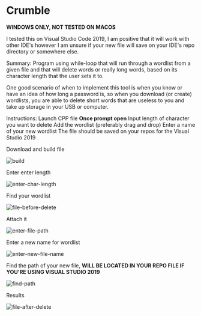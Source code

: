 
# Crumble

**WINDOWS ONLY, NOT TESTED ON MACOS**

I tested this on Visual Studio Code 2019, I am positive that it will work with other IDE's however I am unsure if your new file will save on your IDE's repo directory or somewhere else.


Summary:
Program using while-loop that will run through a wordlist from a given file 
and that will delete words or really long words, based on its character length that the user sets it to. 


One good scenario of when to implement this tool is when you know or have an idea of how long a password is, so when you download (or create) wordlists, you are able to delete short words that are useless to you and take up storage in your USB or computer.



Instructions:
Launch CPP file
**Once prompt open**
Input length of character you want to delete
Add the wordlist (preferably drag and drop)
Enter a name of your new wordlist
The file should be saved on your repos for the Visual Studio 2019


Download and build file

![build](https://user-images.githubusercontent.com/58496330/113192993-13e2ad80-9225-11eb-997b-d065e2d0ea10.PNG)


Enter enter length

![enter-char-length](https://user-images.githubusercontent.com/58496330/113193126-3d033e00-9225-11eb-87ff-9d5cfcb5dde7.PNG)

Find your wordlist

![file-before-delete](https://user-images.githubusercontent.com/58496330/113193168-47253c80-9225-11eb-93c4-b4fe6e418795.PNG)

Attach it

![enter-file-path](https://user-images.githubusercontent.com/58496330/113193217-54dac200-9225-11eb-8789-81d84d487b6e.PNG)

Enter a new name for wordlist

![enter-new-file-name](https://user-images.githubusercontent.com/58496330/113193283-69b75580-9225-11eb-99ff-6f09df492314.PNG)

Find the path of your new file, **WILL BE LOCATED IN YOUR REPO FILE IF YOU'RE USING VISUAL STUDIO 2019**

![find-path](https://user-images.githubusercontent.com/58496330/113193445-95d2d680-9225-11eb-8ae7-a71d330ed6be.PNG)

Results

![file-after-delete](https://user-images.githubusercontent.com/58496330/113193473-9c614e00-9225-11eb-97c0-442e9d46aaed.PNG)





